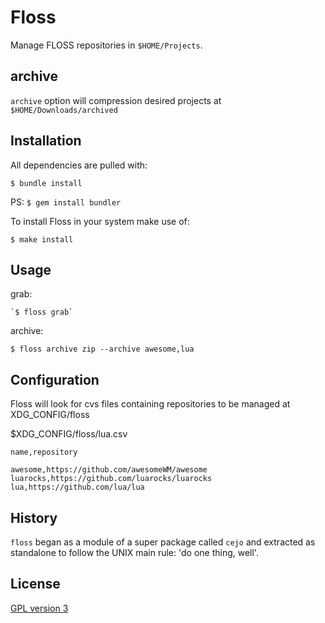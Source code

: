 # Floss

Manage FLOSS repositories in `$HOME/Projects`.

## archive
`archive` option will compression desired projects at `$HOME/Downloads/archived` 


## Installation

All dependencies are pulled with:

    $ bundle install

PS: `$ gem install bundler`

To install Floss in your system make use of: 

    $ make install

## Usage

grab: 

    `$ floss grab`

archive: 

    $ floss archive zip --archive awesome,lua

## Configuration

Floss will look for cvs files containing repositories to be managed at XDG_CONFIG/floss

$XDG_CONFIG/floss/lua.csv 
 
```csv
name,repository

awesome,https://github.com/awesomeWM/awesome
luarocks,https://github.com/luarocks/luarocks
lua,https://github.com/lua/lua

```

## History
`floss` began as a module of a super package called `cejo` and extracted as standalone to follow the UNIX main rule: 'do one thing, well'.


## License
[GPL version 3](https://www.gnu.org/licenses/gpl-3.0.en.html)
